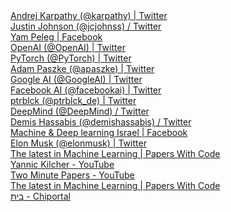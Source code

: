 <html>
<body>
<a href="https://twitter.com/karpathy?ref_src=twsrc%5Egoogle%7Ctwcamp%5Eserp%7Ctwgr%5Eauthor">Andrej Karpathy (@karpathy) | Twitter</a> <br>
<a href="https://twitter.com/jcjohnss?lang=en">Justin Johnson (@jcjohnss) / Twitter</a> <br>
<a href="https://www.facebook.com/groups/543283492502370/user/780159662">Yam Peleg | Facebook</a> <br>
<a href="https://twitter.com/OpenAI?ref_src=twsrc%5Egoogle%7Ctwcamp%5Eserp%7Ctwgr%5Eauthor">OpenAI (@OpenAI) | Twitter</a> <br>
<a href="https://twitter.com/pytorch?lang=en">PyTorch (@PyTorch) | Twitter</a> <br>
<a href="https://twitter.com/apaszke?lang=en">Adam Paszke (@apaszke) | Twitter</a> <br>
<a href="https://twitter.com/GoogleAI">Google AI (@GoogleAI) | Twitter</a> <br>
<a href="https://twitter.com/facebookai">Facebook AI (@facebookai) | Twitter</a> <br>
<a href="https://twitter.com/ptrblck_de">ptrblck (@ptrblck_de) | Twitter</a> <br>
<a href="https://twitter.com/DeepMind?ref_src=twsrc%5Egoogle%7Ctwcamp%5Eserp%7Ctwgr%5Eauthor">DeepMind (@DeepMind) / Twitter</a> <br>
<a href="https://twitter.com/demishassabis">Demis Hassabis (@demishassabis) / Twitter</a> <br>
<a href="https://www.facebook.com/groups/MDLI1/">Machine & Deep learning Israel | Facebook</a> <br>
<a href="https://twitter.com/elonmusk">Elon Musk (@elonmusk) | Twitter</a> <br>
<a href="https://paperswithcode.com/">The latest in Machine Learning | Papers With Code</a> <br>
<a href="https://www.youtube.com/channel/UCZHmQk67mSJgfCCTn7xBfew/videos">Yannic Kilcher - YouTube</a> <br>
<a href="https://www.youtube.com/channel/UCbfYPyITQ-7l4upoX8nvctg/videos">Two Minute Papers - YouTube</a> <br>
<a href="https://paperswithcode.com/">The latest in Machine Learning | Papers With Code</a> <br>
<a href="https://chiportal.co.il/">בית - Chiportal</a> <br>
</body>
</html>

